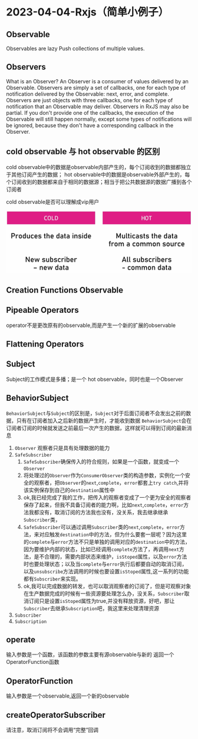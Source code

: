 # 2023-04-04-Rxjs（简单小例子）

## Observable

Observables are lazy Push collections of multiple values.

## Observers

What is an Observer? An Observer is a consumer of values delivered by an Observable.
Observers are simply a set of callbacks, one for each type of notification delivered by the Observable: next, error, and complete.
Observers are just objects with three callbacks, one for each type of notification that an Observable may deliver.
Observers in RxJS may also be partial. If you don't provide one of the callbacks, the execution of the Observable will still happen normally, except some types of notifications will be ignored,
because they don't have a corresponding callback in the Observer.

## cold observable 与 hot observable 的区别

cold observable中的数据是observable内部产生的，每个订阅收到的数据都独立于其他订阅产生的数据；
hot observable中的数据是observable外部产生的，每个订阅收到的数据都来自于相同的数据源；相当于把公共数据源的数据广播到各个订阅者

cold observable是否可以理解成vip用户

![Alt text](assets/1.png)

## Creation Functions Observable

## Pipeable Operators

operator不是更改原有的observable,而是产生一个新的扩展的observable

## Flattening Operators

## Subject

Subject的工作模式是多播；是一个 hot observable，同时也是一个Observer

## BehaviorSubject

`BehaviorSubject`与`Subject`的区别是，`Subject`对于后面订阅者不会发出之前的数据，只有在订阅者加入之后新的数据产生时，才能收到数据
`BehaviorSubject`会在订阅者订阅的时候就发送之前最后一次产生的数据，这样就可以得到订阅的最新消息

1. `Observer` 观察者只是具有处理数据的能力
2. `SafeSubscriber`
    1. `SafeSubscriber`确保传入的符合规则，如果是一个函数，就变成一个`Observer`
    2. 将处理过的`Observer`作为`ConsumerObserver`类的构造参数，实例化一个安全的观察者，把`Observer`的`next`,`complete`，`error`都套上`try catch`,并将该实例保存到自己的`destination`属性中
    3. ok,我已经完成了我的工作，把传入的观察者变成了一个更为安全的观察者保存了起来，但我不具备订阅者的能力啊，比如`next`,`complete`，`error`方法我都没有，取消订阅的方法我也没有，没关系，我去继承继承`Subscriber`类，
    4. `SafeSubscriber`可以通过调用`Subscriber`类的`next`,`complete`，`error`方法，来对应触发`destination`中的方法，但为什么要套一层呢？因为这里的`complete`与`error`方法不只是单独的调用对应的`destination`中的方法，因为要维护内部的状态，比如已经调用`complete`方法了，再调用`next`方法，是不合理的，需要内部状态来维护，`isStoped`属性，以及`error`方法时也要处理状态；以及当`complete`与`error`执行后都要自动的取消订阅，以及`unsubscribe`方法调用的时候也要设置`isStoped`属性,这一系列的功能都有`Subscriber`来实现。
    5. ok,我可以完成数据的转发，也可以取消观察者的订阅了，但是可观察对象在生产数据完成的时候有一些资源要处理怎么办，没关系，`Subscriber`取消订阅只是设置`isStoped`属性为true,并没有释放资源，好吧，那让`Subscriber`去继承`Subscription`吧，我这里来处理清理资源 
3. `Subscriber`
4. `Subscription`

## operate

输入参数是一个函数，该函数的参数主要有源observable与新的
返回一个OperatorFunction函数

## OperatorFunction

输入参数是一个observable,返回一个新的observable

## createOperatorSubscriber

请注意，取消订阅将不会调用“完整”回调
